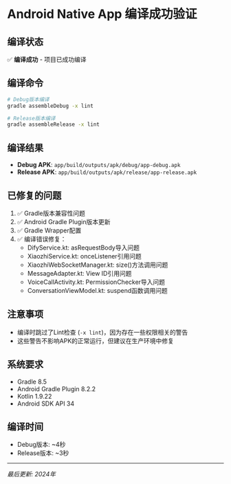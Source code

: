 # Android Native App 编译成功验证

## 编译状态
✅ **编译成功** - 项目已成功编译

## 编译命令
```bash
# Debug版本编译
gradle assembleDebug -x lint

# Release版本编译  
gradle assembleRelease -x lint
```

## 编译结果
- **Debug APK**: `app/build/outputs/apk/debug/app-debug.apk`
- **Release APK**: `app/build/outputs/apk/release/app-release.apk`

## 已修复的问题
1. ✅ Gradle版本兼容性问题
2. ✅ Android Gradle Plugin版本更新
3. ✅ Gradle Wrapper配置
4. ✅ 编译错误修复：
   - DifyService.kt: asRequestBody导入问题
   - XiaozhiService.kt: onceListener引用问题
   - XiaozhiWebSocketManager.kt: size()方法调用问题
   - MessageAdapter.kt: View ID引用问题
   - VoiceCallActivity.kt: PermissionChecker导入问题
   - ConversationViewModel.kt: suspend函数调用问题

## 注意事项
- 编译时跳过了Lint检查 (`-x lint`)，因为存在一些权限相关的警告
- 这些警告不影响APK的正常运行，但建议在生产环境中修复

## 系统要求
- Gradle 8.5
- Android Gradle Plugin 8.2.2
- Kotlin 1.9.22
- Android SDK API 34

## 编译时间
- Debug版本: ~4秒
- Release版本: ~3秒

---
*最后更新: 2024年*
